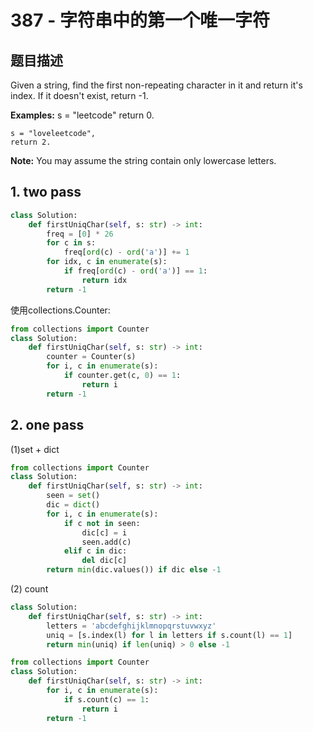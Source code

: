 # 387 - 字符串中的第一个唯一字符

## 题目描述
Given a string, find the first non-repeating character in it and return it's index. If it doesn't exist, return -1.

**Examples:**
	s = "leetcode"
	return 0.

	s = "loveleetcode",
	return 2.

**Note:** You may assume the string contain only lowercase letters.


## 1. two pass
```python
class Solution:
    def firstUniqChar(self, s: str) -> int:
        freq = [0] * 26
        for c in s:
            freq[ord(c) - ord('a')] += 1
        for idx, c in enumerate(s):
            if freq[ord(c) - ord('a')] == 1:
                return idx
        return -1
```

使用collections.Counter:
```python
from collections import Counter
class Solution:
    def firstUniqChar(self, s: str) -> int:
        counter = Counter(s)
        for i, c in enumerate(s):
            if counter.get(c, 0) == 1:
                return i
        return -1
```

## 2. one pass
(1)set + dict
```python
from collections import Counter
class Solution:
    def firstUniqChar(self, s: str) -> int:
        seen = set()
        dic = dict()
        for i, c in enumerate(s):
            if c not in seen:
                dic[c] = i
                seen.add(c)
            elif c in dic:
                del dic[c]
        return min(dic.values()) if dic else -1
```

(2) count
```python
class Solution:
    def firstUniqChar(self, s: str) -> int:
        letters = 'abcdefghijklmnopqrstuvwxyz'
        uniq = [s.index(l) for l in letters if s.count(l) == 1]
        return min(uniq) if len(uniq) > 0 else -1
```

```python
from collections import Counter
class Solution:
    def firstUniqChar(self, s: str) -> int:
        for i, c in enumerate(s):
            if s.count(c) == 1:
                return i
        return -1
```